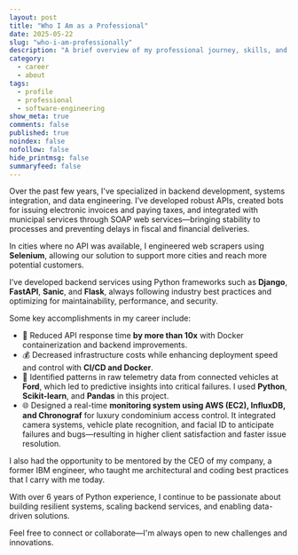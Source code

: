 ```yaml
---
layout: post
title: "Who I Am as a Professional"
date: 2025-05-22
slug: "who-i-am-professionally"
description: "A brief overview of my professional journey, skills, and the results I've delivered throughout my career as a software engineer and backend developer."
category: 
  - career
  - about
tags:
  - profile
  - professional
  - software-engineering
show_meta: true
comments: false
published: true
noindex: false
nofollow: false
hide_printmsg: false
summaryfeed: false
---
```


Over the past few years, I've specialized in backend development, systems integration, and data engineering. I’ve developed robust APIs, created bots for issuing electronic invoices and paying taxes, and integrated with municipal services through SOAP web services—bringing stability to processes and preventing delays in fiscal and financial deliveries.

<!--more-->

In cities where no API was available, I engineered web scrapers using **Selenium**, allowing our solution to support more cities and reach more potential customers.

I’ve developed backend services using Python frameworks such as **Django**, **FastAPI**, **Sanic**, and **Flask**, always following industry best practices and optimizing for maintainability, performance, and security.

Some key accomplishments in my career include:

- 🚀 Reduced API response time **by more than 10x** with Docker containerization and backend improvements.
- 💰 Decreased infrastructure costs while enhancing deployment speed and control with **CI/CD and Docker**.
- 🧠 Identified patterns in raw telemetry data from connected vehicles at **Ford**, which led to predictive insights into critical failures. I used **Python**, **Scikit-learn**, and **Pandas** in this project.
- 🌐 Designed a real-time **monitoring system using AWS (EC2), InfluxDB, and Chronograf** for luxury condominium access control. It integrated camera systems, vehicle plate recognition, and facial ID to anticipate failures and bugs—resulting in higher client satisfaction and faster issue resolution.

I also had the opportunity to be mentored by the CEO of my company, a former IBM engineer, who taught me architectural and coding best practices that I carry with me today.

With over 6 years of Python experience, I continue to be passionate about building resilient systems, scaling backend services, and enabling data-driven solutions.

Feel free to connect or collaborate—I'm always open to new challenges and innovations.
